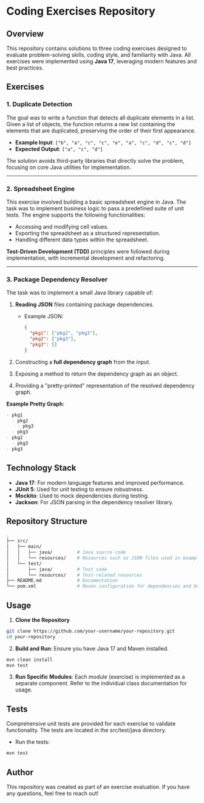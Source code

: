 # Coding Exercises Repository

## Overview
This repository contains solutions to three coding exercises designed to evaluate problem-solving skills, coding style, and familiarity with Java. All exercises were implemented using **Java 17**, leveraging modern features and best practices.

## Exercises

### 1. Duplicate Detection
The goal was to write a function that detects all duplicate elements in a list. Given a list of objects, the function returns a new list containing the elements that are duplicated, preserving the order of their first appearance.

- **Example Input**: `["b", "a", "c", "c", "e", "a", "c", "d", "c", "d"]`
- **Expected Output**: `["a", "c", "d"]`

The solution avoids third-party libraries that directly solve the problem, focusing on core Java utilities for implementation.

---

### 2. Spreadsheet Engine
This exercise involved building a basic spreadsheet engine in Java. The task was to implement business logic to pass a predefined suite of unit tests. The engine supports the following functionalities:
- Accessing and modifying cell values.
- Exporting the spreadsheet as a structured representation.
- Handling different data types within the spreadsheet.

**Test-Driven Development (TDD)** principles were followed during implementation, with incremental development and refactoring.

---

### 3. Package Dependency Resolver
The task was to implement a small Java library capable of:
1. **Reading JSON** files containing package dependencies.
   - Example JSON:
     ```json
     {
       "pkg1": ["pkg2", "pkg3"],
       "pkg2": ["pkg3"],
       "pkg3": []
     }
     ```

2. Constructing a **full dependency graph** from the input.

3. Exposing a method to return the dependency graph as an object.

4. Providing a "pretty-printed" representation of the resolved dependency graph.

**Example Pretty Graph**:
  ```markdown
  - pkg1
    - pkg2
      - pkg3
    - pkg3
  - pkg2
    - pkg3
  - pkg3
  ```

## Technology Stack
- **Java 17**: For modern language features and improved performance.
- **JUnit 5**: Used for unit testing to ensure robustness.
- **Mockito**: Used to mock dependencies during testing.
- **Jackson**: For JSON parsing in the dependency resolver library.

## Repository Structure
```bash
.
├── src/
│   ├── main/
│   │   ├── java/         # Java source code
│   │   └── resources/    # Resources such as JSON files used in examples
│   └── test/
│       ├── java/         # Test code
│       └── resources/    # Test-related resources
├── README.md             # Documentation
└── pom.xml               # Maven configuration for dependencies and build
```

## Usage
1. **Clone the Repository**
```bash
git clone https://github.com/your-username/your-repository.git
cd your-repository
```

2. **Build and Run**: Ensure you have Java 17 and Maven installed.

```bash
mvn clean install
mvn test
```

3. **Run Specific Modules**: Each module (exercise) is implemented as a separate component. Refer to the individual class documentation for usage.

## Tests
Comprehensive unit tests are provided for each exercise to validate functionality. The tests are located in the src/test/java directory.
- Run the tests:
```bash
mvn test
```

## Author
This repository was created as part of an exercise evaluation. If you have any questions, feel free to reach out!